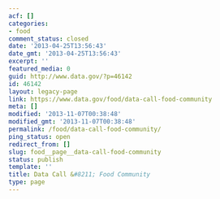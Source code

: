 ```yaml
---
acf: []
categories:
- food
comment_status: closed
date: '2013-04-25T13:56:43'
date_gmt: '2013-04-25T13:56:43'
excerpt: ''
featured_media: 0
guid: http://www.data.gov/?p=46142
id: 46142
layout: legacy-page
link: https://www.data.gov/food/data-call-food-community
meta: []
modified: '2013-11-07T00:38:48'
modified_gmt: '2013-11-07T00:38:48'
permalink: /food/data-call-food-community/
ping_status: open
redirect_from: []
slug: food__page__data-call-food-community
status: publish
template: ''
title: Data Call &#8211; Food Community
type: page
---
```


